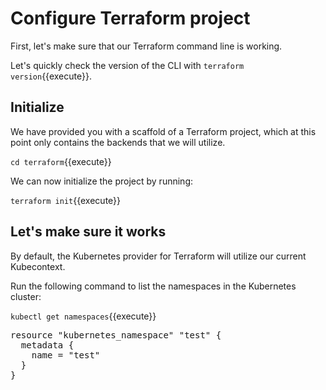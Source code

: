 # Configure Terraform project

First, let's make sure that our Terraform command line is working.

Let's quickly check the version of the CLI with `terraform version`{{execute}}.

## Initialize

We have provided you with a scaffold of a Terraform project, which at this point only contains the backends that we will utilize.

`cd terraform`{{execute}}

We can now initialize the project by running:

``terraform init``{{execute}}

## Let's make sure it works

By default, the Kubernetes provider for Terraform will utilize our current Kubecontext.

Run the following command to list the namespaces in the Kubernetes cluster:

`kubectl get namespaces`{{execute}}

<pre class="file" data-filename="terraform/namespaces.tf" data-target="replace">resource "kubernetes_namespace" "test" {
  metadata {
    name = "test"
  }
}
</pre>
